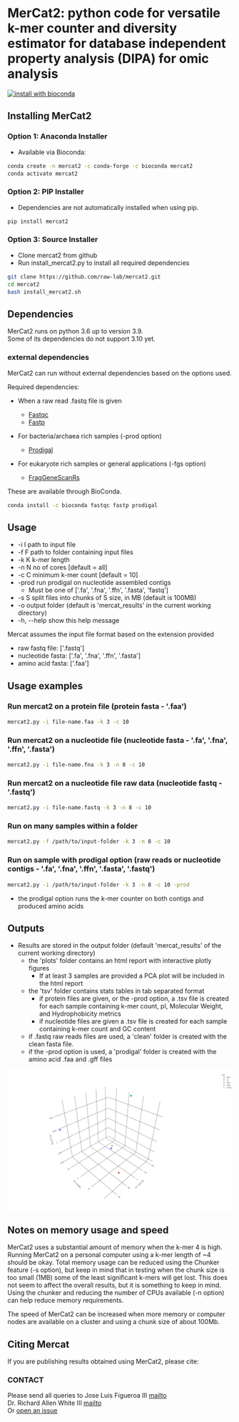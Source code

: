 # MerCat2: python code for versatile k-mer counter and diversity estimator for database independent property analysis (DIPA) for omic analysis

[![install with bioconda](https://img.shields.io/badge/install%20with-bioconda-brightgreen.svg?style=flat)](http://bioconda.github.io/recipes/mercat2/README.html)


## Installing MerCat2

### Option 1: Anaconda Installer

- Available via Bioconda:

```bash
conda create -n mercat2 -c conda-forge -c bioconda mercat2
conda activate mercat2
```

### Option 2: PIP Installer

- Dependencies are not automatically installed when using pip.

```bash
pip install mercat2
```

### Option 3: Source Installer

- Clone mercat2 from github
- Run install_mercat2.py to install all required dependencies

```bash
git clone https://github.com/raw-lab/mercat2.git
cd mercat2
bash install_mercat2.sh
```

## Dependencies

MerCat2 runs on python 3.6 up to version 3.9. </br>
Some of its dependencies do not support 3.10 yet.

### external dependencies

MerCat2 can run without external dependencies based on the options used.  

Required dependencies:

- When a raw read .fastq file is given
  - [Fastqc](<https://www.bioinformatics.babraham.ac.uk/projects/fastqc/>) <br />
  - [Fastp](<https://github.com/OpenGene/fastp>) 

- For bacteria/archaea rich samples (-prod option)
  - [Prodigal](<https://github.com/hyattpd/Prodigal>)

- For eukaryote rich samples or general applications (-fgs option)
  - [FragGeneScanRs](<https://github.com/unipept/FragGeneScanRs>)

These are available through BioConda.

```bash
conda install -c bioconda fastqc fastp prodigal
```

## Usage

- -i I path to input file
- -f F path to folder containing input files
- -k K k-mer length
- -n N no of cores [default = all]
- -c C minimum k-mer count [default = 10]
- -prod run prodigal on nucleotide assembled contigs
  - Must be one of ['.fa', '.fna', '.ffn', '.fasta', 'fastq']
- -s S split files into chunks of S size, in MB (default is 100MB)
- -o output folder (default is 'mercat_results' in the current working directory)
- -h, --help show this help message

Mercat assumes the input file format based on the extension provided

- raw fastq file: ['.fastq']
- nucleotide fasta: ['.fa', '.fna', '.ffn', '.fasta']
- amino acid fasta: ['.faa']

## Usage examples

### Run mercat2 on a protein file (protein fasta - '.faa')

```bash
mercat2.py -i file-name.faa -k 3 -c 10
```

### Run mercat2 on a nucleotide file (nucleotide fasta - '.fa', '.fna', '.ffn', '.fasta')

```bash
mercat2.py -i file-name.fna -k 3 -n 8 -c 10
```

### Run mercat2 on a nucleotide file raw data (nucleotide fastq - '.fastq')

```bash
mercat2.py -i file-name.fastq -k 3 -n 8 -c 10
```

### Run on many samples within a folder

```bash
mercat2.py -f /path/to/input-folder -k 3 -n 8 -c 10
```

### Run on sample with prodigal option (raw reads or nucleotide contigs - '.fa', '.fna', '.ffn', '.fasta', '.fastq')

```bash
mercat2.py -i /path/to/input-folder -k 3 -n 8 -c 10 -prod
```

- the prodigal option runs the k-mer counter on both contigs and produced amino acids

## Outputs

- Results are stored in the output folder (default 'mercat_results' of the current working directory)
  - the 'plots' folder contains an html report with interactive plotly figures
    - If at least 3 samples are provided a PCA plot will be included in the html report
  - the 'tsv' folder contains stats tables in tab separated format
    - if protein files are given, or the -prod option, a .tsv file is created for each sample containing k-mer count, pI, Molecular Weight, and Hydrophobicity metrics
    - if nucleotide files are given a .tsv file is created for each sample containing k-mer count and GC content
  - if .fastq raw reads files are used, a 'clean' folder is created with the clean fasta file.
  - if the -prod option is used, a 'prodigal' folder is created with the amino acid .faa and .gff files

![GitHub Logo](https://github.com/raw-lab/mercat2/raw/master/doc/PCA.png)

## Notes on memory usage and speed

MerCat2 uses a substantial amount of memory when the k-mer 4 is high.  
Running MerCat2 on a personal computer using a k-mer length of ~4 should be okay. Total memory usage can be reduced using the Chunker feature (-s option), but keep in mind that in testing when the chunk size is too small (1MB) some of the least significant k-mers will get lost. This does not seem to affect the overall results, but it is something to keep in mind. Using the chunker and reducing the number of CPUs available (-n option) can help reduce memory requirements.  
  
The speed of MerCat2 can be increased when more memory or computer nodes are available on a cluster and using a chunk size of about 100Mb.

## Citing Mercat

If you are publishing results obtained using MerCat2, please cite:

### CONTACT

Please send all queries to Jose Luis Figueroa III [mailto](mailto:jlfiguer@uncc.edu) <br />
Dr. Richard Allen White III [mailto](mailto:rwhit101@uncc.edu)<br />
Or [open an issue](https://github.com/raw-lab/mercat2/issues)
